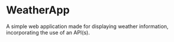 # WeatherApp
A simple web application made for displaying weather information, incorporating the use of an API(s).
